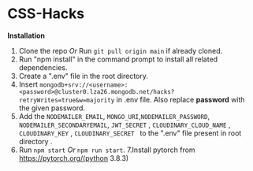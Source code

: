 # CSS-Hacks



**Installation**

1. Clone the repo *Or* Run `git pull origin main` if already cloned.
2. Run "npm install" in the command prompt to install all related dependencies.
3. Create a ".env" file in the root directory.
4. Insert `mongodb+srv://<username>:<password>@cluster0.lza26.mongodb.net/hacks?retryWrites=true&w=majority` in .env file. Also replace **password** with the given password.
5.  Add the `NODEMAILER_EMAIL`, ` MONGO_URI `,`NODEMAILER_PASSWORD`, `NODEMAILER_SECONDARYEMAIL`, `JWT_SECRET` , `CLOUDINARY_CLOUD_NAME` , `CLOUDINARY_KEY` , `CLOUDINARY_SECRET ` to the ".env" file present in root directory .
6. Run `npm start` *Or* `npm run start`.
7.Install pytorch from https://pytorch.org/(python 3.8.3)

